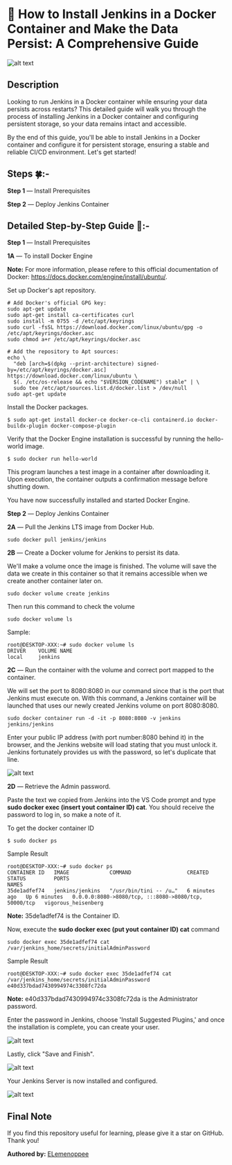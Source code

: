 # 🤖 How to Install Jenkins in a Docker Container and Make the Data Persist: A Comprehensive Guide

![alt text](image-7.png)

## Description

Looking to run Jenkins in a Docker container while ensuring your data persists across restarts? This detailed guide will walk you through the process of installing Jenkins in a Docker container and configuring persistent storage, so your data remains intact and accessible.

By the end of this guide, you'll be able to install Jenkins in a Docker container and configure it for persistent storage, ensuring a stable and reliable CI/CD environment. Let's get started!

## Steps 🍀:-

**Step 1** — Install Prerequisites

**Step 2** — Deploy Jenkins Container

## Detailed Step-by-Step Guide 🌸:-

**Step 1** — Install Prerequisites

**1A** — To install Docker Engine

**Note:** For more information, please refere to this official documentation of Docker: https://docs.docker.com/engine/install/ubuntu/. 

Set up Docker's apt repository.

```
# Add Docker's official GPG key:
sudo apt-get update
sudo apt-get install ca-certificates curl
sudo install -m 0755 -d /etc/apt/keyrings
sudo curl -fsSL https://download.docker.com/linux/ubuntu/gpg -o /etc/apt/keyrings/docker.asc
sudo chmod a+r /etc/apt/keyrings/docker.asc

# Add the repository to Apt sources:
echo \
  "deb [arch=$(dpkg --print-architecture) signed-by=/etc/apt/keyrings/docker.asc] https://download.docker.com/linux/ubuntu \
  $(. /etc/os-release && echo "$VERSION_CODENAME") stable" | \
  sudo tee /etc/apt/sources.list.d/docker.list > /dev/null
sudo apt-get update
```

Install the Docker packages.

```
$ sudo apt-get install docker-ce docker-ce-cli containerd.io docker-buildx-plugin docker-compose-plugin
```

Verify that the Docker Engine installation is successful by running the hello-world image.

```
$ sudo docker run hello-world
```

This program launches a test image in a container after downloading it. Upon execution, the container outputs a confirmation message before shutting down.

You have now successfully installed and started Docker Engine.

**Step 2** — Deploy Jenkins Container

**2A** — Pull the Jenkins LTS image from Docker Hub.

```
sudo docker pull jenkins/jenkins
```

**2B** — Create a Docker volume for Jenkins to persist its data. 

We'll make a volume once the image is finished. The volume will save the data we create in this container so that it remains accessible when we create another container later on.

```
sudo docker volume create jenkins
```

Then run this command to check the volume

```
sudo docker volume ls
```

Sample:

```
root@DESKTOP-XXX:~# sudo docker volume ls
DRIVER    VOLUME NAME
local     jenkins
```

**2C** — Run the container with the volume and correct port mapped to the container.

We will set the port to 8080:8080 in our command since that is the port that Jenkins must execute on. With this command, a Jenkins container will be launched that uses our newly created Jenkins volume on port 8080:8080.

```
sudo docker container run -d -it -p 8080:8080 -v jenkins jenkins/jenkins
```

Enter your public IP address (with port number:8080 behind it) in the browser, and the Jenkins website will load stating that you must unlock it. Jenkins fortunately provides us with the password, so let's duplicate that line.

![alt text](image-8.png)

**2D** — Retrieve the Admin password.

Paste the text we copied from Jenkins into the VS Code prompt and type **sudo docker exec (insert yout container ID) cat**. You should receive the password to log in, so make a note of it.

To get the docker container ID

```
$ sudo docker ps
```

Sample Result

```
root@DESKTOP-XXX:~# sudo docker ps
CONTAINER ID   IMAGE             COMMAND                  CREATED         STATUS         PORTS                                                  NAMES
35de1adfef74   jenkins/jenkins   "/usr/bin/tini -- /u…"   6 minutes ago   Up 6 minutes   0.0.0.0:8080->8080/tcp, :::8080->8080/tcp, 50000/tcp   vigorous_heisenberg
```

**Note:** 35de1adfef74 is the Container ID.

Now, execute the **sudo docker exec (put yout container ID) cat** command

```
sudo docker exec 35de1adfef74 cat /var/jenkins_home/secrets/initialAdminPassword
```

Sample Result

```
root@DESKTOP-XXX:~# sudo docker exec 35de1adfef74 cat /var/jenkins_home/secrets/initialAdminPassword
e40d337bdad7430994974c3308fc72da
```

**Note:** e40d337bdad7430994974c3308fc72da is the Administrator password.

Enter the password in Jenkins, choose 'Install Suggested Plugins,' and once the installation is complete, you can create your user.

![alt text](image-9.png)

Lastly, click "Save and Finish".

![alt text](image-10.png)

Your Jenkins Server is now installed and configured.

![alt text](image-11.png)

## Final Note

If you find this repository useful for learning, please give it a star on GitHub. Thank you!

**Authored by:** [ELemenoppee](https://github.com/ELemenoppee)